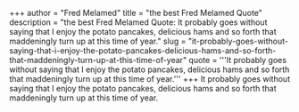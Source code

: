+++
author = "Fred Melamed"
title = "the best Fred Melamed Quote"
description = "the best Fred Melamed Quote: It probably goes without saying that I enjoy the potato pancakes, delicious hams and so forth that maddeningly turn up at this time of year."
slug = "it-probably-goes-without-saying-that-i-enjoy-the-potato-pancakes-delicious-hams-and-so-forth-that-maddeningly-turn-up-at-this-time-of-year"
quote = '''It probably goes without saying that I enjoy the potato pancakes, delicious hams and so forth that maddeningly turn up at this time of year.'''
+++
It probably goes without saying that I enjoy the potato pancakes, delicious hams and so forth that maddeningly turn up at this time of year.
